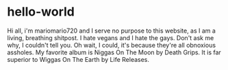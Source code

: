 # hello-world
Hi all, i'm mariomario720 and I serve no purpose to this website, as I am a living, breathing shitpost. I hate vegans and I hate the gays. Don't ask me why, I couldn't tell you. Oh wait, I could, it's because they're all obnoxious assholes.
My favorite album is Niggas On The Moon by Death Grips. It is far superior to Wiggas On The Earth by Life Releases.
